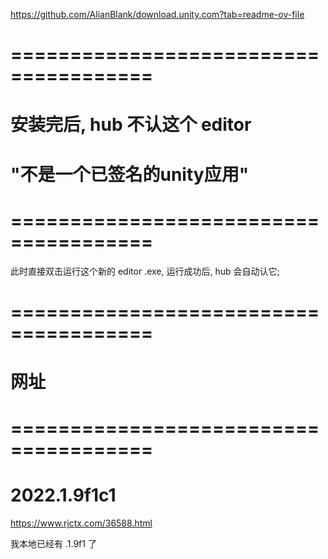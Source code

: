 


https://github.com/AlianBlank/download.unity.com?tab=readme-ov-file



# ====================================== #
#    安装完后, hub 不认这个 editor
#    "不是一个已签名的unity应用"
# ====================================== #

此时直接双击运行这个新的 editor .exe,  运行成功后,  hub 会自动认它;






# ====================================== #
#           网址
# ====================================== #

# 2022.1.9f1c1
https://www.rjctx.com/36588.html

我本地已经有 .1.9f1 了








